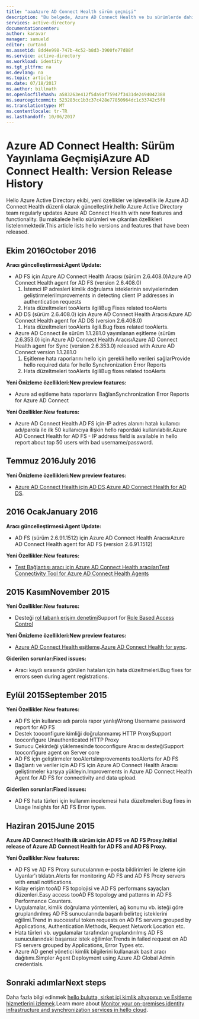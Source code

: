 ```yaml
---
title: "aaaAzure AD Connect Health sürüm geçmişi"
description: "Bu belgede, Azure AD Connect Health ve bu sürümlerde dahil hello sürümleri açıklanmaktadır."
services: active-directory
documentationcenter: 
author: karavar
manager: samueld
editor: curtand
ms.assetid: 8dd4e998-747b-4c52-b8d3-3900fe77d88f
ms.service: active-directory
ms.workload: identity
ms.tgt_pltfrm: na
ms.devlang: na
ms.topic: article
ms.date: 07/18/2017
ms.author: billmath
ms.openlocfilehash: a583263e412f5da9af75947f3431de2494042388
ms.sourcegitcommit: 523283cc1b3c37c428e77850964dc1c33742c5f0
ms.translationtype: MT
ms.contentlocale: tr-TR
ms.lasthandoff: 10/06/2017
---
```

# <a name="azure-ad-connect-health-version-release-history"></a><span data-ttu-id="df878-103">Azure AD Connect Health: Sürüm Yayınlama Geçmişi</span><span class="sxs-lookup"><span data-stu-id="df878-103">Azure AD Connect Health: Version Release History</span></span>
<span data-ttu-id="df878-104">Hello Azure Active Directory ekibi, yeni özellikler ve işlevsellik ile Azure AD Connect Health düzenli olarak güncelleştirir.</span><span class="sxs-lookup"><span data-stu-id="df878-104">hello Azure Active Directory team regularly updates Azure AD Connect Health with new features and functionality.</span></span> <span data-ttu-id="df878-105">Bu makalede hello sürümleri ve çıkarılan özellikleri listelenmektedir.</span><span class="sxs-lookup"><span data-stu-id="df878-105">This article lists hello versions and features that have been released.</span></span>

## <a name="october-2016"></a><span data-ttu-id="df878-106">Ekim 2016</span><span class="sxs-lookup"><span data-stu-id="df878-106">October 2016</span></span>
<span data-ttu-id="df878-107">**Aracı güncelleştirmesi:**</span><span class="sxs-lookup"><span data-stu-id="df878-107">**Agent Update:**</span></span>

* <span data-ttu-id="df878-108">AD FS için Azure AD Connect Health Aracısı \(sürüm 2.6.408.0\)</span><span class="sxs-lookup"><span data-stu-id="df878-108">Azure AD Connect Health agent for AD FS \(version 2.6.408.0\)</span></span>
  1. <span data-ttu-id="df878-109">İstemci IP adresleri kimlik doğrulama isteklerinin seviyelerinden geliştirmeleri</span><span class="sxs-lookup"><span data-stu-id="df878-109">Improvements in detecting client IP addresses in authentication requests</span></span>
  2. <span data-ttu-id="df878-110">Hata düzeltmeleri tooAlerts ilgili</span><span class="sxs-lookup"><span data-stu-id="df878-110">Bug Fixes related tooAlerts</span></span>
* <span data-ttu-id="df878-111">AD DS (sürüm 2.6.408.0) için Azure AD Connect Health Aracısı</span><span class="sxs-lookup"><span data-stu-id="df878-111">Azure AD Connect Health agent for AD DS (version 2.6.408.0)</span></span>
  1. <span data-ttu-id="df878-112">Hata düzeltmeleri tooAlerts ilgili.</span><span class="sxs-lookup"><span data-stu-id="df878-112">Bug fixes related tooAlerts.</span></span>
* <span data-ttu-id="df878-113">Azure AD Connect ile sürüm 1.1.281.0 yayımlanan eşitleme (sürüm 2.6.353.0) için Azure AD Connect Health Aracısı</span><span class="sxs-lookup"><span data-stu-id="df878-113">Azure AD Connect Health agent for Sync (version 2.6.353.0) released with Azure AD Connect version 1.1.281.0</span></span>
  1. <span data-ttu-id="df878-114">Eşitleme hata raporlarını hello için gerekli hello verileri sağlar</span><span class="sxs-lookup"><span data-stu-id="df878-114">Provide hello required data for hello Synchronization Error Reports</span></span>
  2. <span data-ttu-id="df878-115">Hata düzeltmeleri tooAlerts ilgili</span><span class="sxs-lookup"><span data-stu-id="df878-115">Bug fixes related tooAlerts</span></span>

<span data-ttu-id="df878-116">**Yeni Önizleme özellikleri:**</span><span class="sxs-lookup"><span data-stu-id="df878-116">**New preview features:**</span></span>

* <span data-ttu-id="df878-117">Azure ad eşitleme hata raporlarını Bağlan</span><span class="sxs-lookup"><span data-stu-id="df878-117">Synchronization Error Reports for Azure AD Connect</span></span>

<span data-ttu-id="df878-118">**Yeni Özellikler:**</span><span class="sxs-lookup"><span data-stu-id="df878-118">**New features:**</span></span>

* <span data-ttu-id="df878-119">Azure AD Connect Health AD FS için-IP adres alanını hatalı kullanıcı adı/parola ile ilk 50 kullanıcıya ilişkin hello rapordaki kullanılabilir.</span><span class="sxs-lookup"><span data-stu-id="df878-119">Azure AD Connect Health for AD FS - IP address field is available in hello report about top 50 users with bad username/password.</span></span>

## <a name="july-2016"></a><span data-ttu-id="df878-120">Temmuz 2016</span><span class="sxs-lookup"><span data-stu-id="df878-120">July 2016</span></span>
<span data-ttu-id="df878-121">**Yeni Önizleme özellikleri:**</span><span class="sxs-lookup"><span data-stu-id="df878-121">**New preview features:**</span></span>

* <span data-ttu-id="df878-122">[Azure AD Connect Health için AD DS](active-directory-aadconnect-health-adds.md).</span><span class="sxs-lookup"><span data-stu-id="df878-122">[Azure AD Connect Health for AD DS](active-directory-aadconnect-health-adds.md).</span></span>

## <a name="january-2016"></a><span data-ttu-id="df878-123">2016 Ocak</span><span class="sxs-lookup"><span data-stu-id="df878-123">January 2016</span></span>
<span data-ttu-id="df878-124">**Aracı güncelleştirmesi:**</span><span class="sxs-lookup"><span data-stu-id="df878-124">**Agent Update:**</span></span>

* <span data-ttu-id="df878-125">AD FS (sürüm 2.6.91.1512) için Azure AD Connect Health Aracısı</span><span class="sxs-lookup"><span data-stu-id="df878-125">Azure AD Connect Health agent for AD FS (version 2.6.91.1512)</span></span>

<span data-ttu-id="df878-126">**Yeni Özellikler:**</span><span class="sxs-lookup"><span data-stu-id="df878-126">**New features:**</span></span>

* [<span data-ttu-id="df878-127">Test Bağlantısı aracı için Azure AD Connect Health aracıları</span><span class="sxs-lookup"><span data-stu-id="df878-127">Test Connectivity Tool for Azure AD Connect Health Agents</span></span>](active-directory-aadconnect-health-agent-install.md#test-connectivity-to-azure-ad-connect-health-service)

## <a name="november-2015"></a><span data-ttu-id="df878-128">2015 Kasım</span><span class="sxs-lookup"><span data-stu-id="df878-128">November 2015</span></span>
<span data-ttu-id="df878-129">**Yeni Özellikler:**</span><span class="sxs-lookup"><span data-stu-id="df878-129">**New features:**</span></span>

* <span data-ttu-id="df878-130">Desteği [rol tabanlı erişim denetimi](active-directory-aadconnect-health-operations.md#manage-access-with-role-based-access-control)</span><span class="sxs-lookup"><span data-stu-id="df878-130">Support for [Role Based Access Control](active-directory-aadconnect-health-operations.md#manage-access-with-role-based-access-control)</span></span>

<span data-ttu-id="df878-131">**Yeni Önizleme özellikleri:**</span><span class="sxs-lookup"><span data-stu-id="df878-131">**New preview features:**</span></span>

* <span data-ttu-id="df878-132">[Azure AD Connect Health eşitleme](active-directory-aadconnect-health-sync.md).</span><span class="sxs-lookup"><span data-stu-id="df878-132">[Azure AD Connect Health for sync](active-directory-aadconnect-health-sync.md).</span></span>

<span data-ttu-id="df878-133">**Giderilen sorunlar:**</span><span class="sxs-lookup"><span data-stu-id="df878-133">**Fixed issues:**</span></span>

* <span data-ttu-id="df878-134">Aracı kaydı sırasında görülen hataları için hata düzeltmeleri.</span><span class="sxs-lookup"><span data-stu-id="df878-134">Bug fixes for errors seen during agent registrations.</span></span>

## <a name="september-2015"></a><span data-ttu-id="df878-135">Eylül 2015</span><span class="sxs-lookup"><span data-stu-id="df878-135">September 2015</span></span>
<span data-ttu-id="df878-136">**Yeni Özellikler:**</span><span class="sxs-lookup"><span data-stu-id="df878-136">**New features:**</span></span>

* <span data-ttu-id="df878-137">AD FS için kullanıcı adı parola rapor yanlış</span><span class="sxs-lookup"><span data-stu-id="df878-137">Wrong Username password report for AD FS</span></span>
* <span data-ttu-id="df878-138">Destek tooconfigure kimliği doğrulanmamış HTTP Proxy</span><span class="sxs-lookup"><span data-stu-id="df878-138">Support tooconfigure Unauthenticated HTTP Proxy</span></span>
* <span data-ttu-id="df878-139">Sunucu Çekirdeği yüklemesinde tooconfigure Aracısı desteği</span><span class="sxs-lookup"><span data-stu-id="df878-139">Support tooconfigure agent on Server core</span></span>
* <span data-ttu-id="df878-140">AD FS için geliştirmeler tooAlerts</span><span class="sxs-lookup"><span data-stu-id="df878-140">Improvements tooAlerts for AD FS</span></span>
* <span data-ttu-id="df878-141">Bağlantı ve veriler için AD FS için Azure AD Connect Health Aracısı geliştirmeler karşıya yükleyin.</span><span class="sxs-lookup"><span data-stu-id="df878-141">Improvements in Azure AD Connect Health Agent for AD FS for connectivity and data upload.</span></span>

<span data-ttu-id="df878-142">**Giderilen sorunlar:**</span><span class="sxs-lookup"><span data-stu-id="df878-142">**Fixed issues:**</span></span>

* <span data-ttu-id="df878-143">AD FS hata türleri için kullanım incelemesi hata düzeltmeleri.</span><span class="sxs-lookup"><span data-stu-id="df878-143">Bug fixes in Usage Insights for AD FS Error types.</span></span>

## <a name="june-2015"></a><span data-ttu-id="df878-144">Haziran 2015</span><span class="sxs-lookup"><span data-stu-id="df878-144">June 2015</span></span>
<span data-ttu-id="df878-145">**Azure AD Connect Health ilk sürüm için AD FS ve AD FS Proxy.**</span><span class="sxs-lookup"><span data-stu-id="df878-145">**Initial release of Azure AD Connect Health for AD FS and AD FS Proxy.**</span></span>

<span data-ttu-id="df878-146">**Yeni Özellikler:**</span><span class="sxs-lookup"><span data-stu-id="df878-146">**New features:**</span></span>

* <span data-ttu-id="df878-147">AD FS ve AD FS Proxy sunucularının e-posta bildirimleri ile izleme için Uyarılar'ı tıklatın.</span><span class="sxs-lookup"><span data-stu-id="df878-147">Alerts for monitoring AD FS and AD FS Proxy servers with email notifications.</span></span>
* <span data-ttu-id="df878-148">Kolay erişim tooAD FS topolojisi ve AD FS performans sayaçları düzenleri.</span><span class="sxs-lookup"><span data-stu-id="df878-148">Easy access tooAD FS topology and patterns in AD FS Performance Counters.</span></span>
* <span data-ttu-id="df878-149">Uygulamalar, kimlik doğrulama yöntemleri, ağ konumu vb. isteği göre gruplandırılmış AD FS sunucularında başarılı belirteç isteklerini eğilimi.</span><span class="sxs-lookup"><span data-stu-id="df878-149">Trend in successful token requests on AD FS servers grouped by Applications, Authentication Methods, Request Network Location etc.</span></span>
* <span data-ttu-id="df878-150">Hata türleri vb. uygulamalar tarafından gruplandırılmış AD FS sunucularındaki başarısız istek eğilimler.</span><span class="sxs-lookup"><span data-stu-id="df878-150">Trends in failed request on AD FS servers grouped by Applications, Error Types etc.</span></span>
* <span data-ttu-id="df878-151">Azure AD genel yönetici kimlik bilgilerini kullanarak basit aracı dağıtımı.</span><span class="sxs-lookup"><span data-stu-id="df878-151">Simpler Agent Deployment using Azure AD Global Admin credentials.</span></span>  

## <a name="next-steps"></a><span data-ttu-id="df878-152">Sonraki adımlar</span><span class="sxs-lookup"><span data-stu-id="df878-152">Next steps</span></span>
<span data-ttu-id="df878-153">Daha fazla bilgi edinmek [hello bulutta, şirket içi kimlik altyapınızı ve Eşitleme hizmetlerini izlemek](active-directory-aadconnect-health.md).</span><span class="sxs-lookup"><span data-stu-id="df878-153">Learn more about [Monitor your on-premises identity infrastructure and synchronization services in hello cloud](active-directory-aadconnect-health.md).</span></span>

